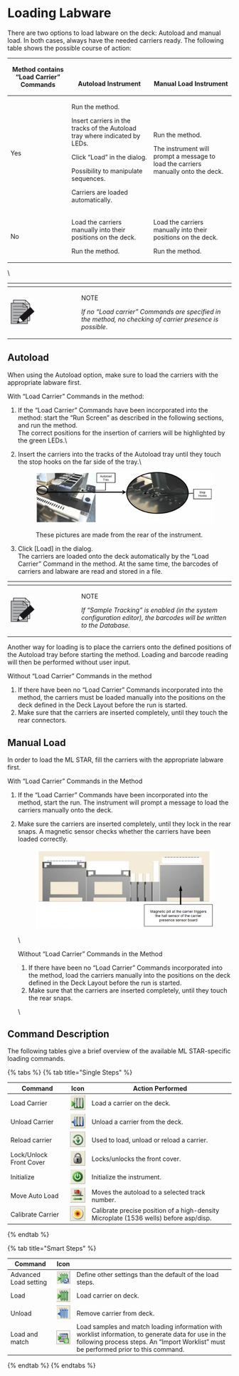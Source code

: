 # Loading Labware

There are two options to load labware on the deck: Autoload and manual load. In both cases, always have the needed carriers ready. The following table shows the possible course of action:

| Method contains “Load Carrier” Commands | <p><br></p><p>Autoload Instrument</p>                                                                                                                                                                                          | <p><br></p><p>Manual Load Instrument</p>                                                                       |
| --------------------------------------- | ------------------------------------------------------------------------------------------------------------------------------------------------------------------------------------------------------------------------------ | -------------------------------------------------------------------------------------------------------------- |
| Yes                                     | <p>Run the method.</p><p>Insert carriers in the tracks of the Autoload tray where indicated by LEDs.</p><p>Click “Load” in the dialog.</p><p>Possibility to manipulate sequences.</p><p>Carriers are loaded automatically.</p> | <p>Run the method.</p><p>The instrument will prompt a message to load the carriers manually onto the deck.</p> |
| No                                      | <p>Load the carriers manually into their positions on the deck.</p><p>Run the method.</p>                                                                                                                                      | <p>Load the carriers manually into their positions on the deck.</p><p>Run the method.</p>                      |

\


<table data-header-hidden><thead><tr><th width="145"></th><th></th></tr></thead><tbody><tr><td><img src="../.gitbook/assets/image (10) (1) (1) (1) (1) (1) (1) (1) (1) (1) (1) (1) (1).png" alt="" data-size="original"></td><td><p>NOTE</p><p><em>If no “Load carrier” Commands are specified in the method, no checking of carrier presence is possible</em>.</p></td></tr></tbody></table>



## Autoload

When using the Autoload option, make sure to load the carriers with the appropriate labware first.



With “Load Carrier” Commands in the method:

1. If the “Load Carrier” Commands have been incorporated into the method: start the “Run Screen” as described in the following sections, and run the method.\
   The correct positions for the insertion of carriers will be highlighted by the green LEDs.\

2.  Insert the carriers into the tracks of the Autoload tray until they touch the stop hooks on the far side of the tray.\


    <figure><img src="../.gitbook/assets/image (107) (1).png" alt=""><figcaption><p>These pictures are made from the rear of the instrument. </p></figcaption></figure>
3. Click \[Load] in the dialog.\
   The carriers are loaded onto the deck automatically by the “Load Carrier” Command in the method. At the same time, the barcodes of carriers and labware are read and stored in a file.

<table data-header-hidden><thead><tr><th width="145"></th><th></th></tr></thead><tbody><tr><td><img src="../.gitbook/assets/image (10) (1) (1) (1) (1) (1) (1) (1) (1) (1) (1) (1) (1).png" alt="" data-size="original"></td><td><p>NOTE</p><p><em>If “Sample Tracking” is enabled (in the system configuration editor), the barcodes will be written to the Database.</em></p></td></tr></tbody></table>



Another way for loading is to place the carriers onto the defined positions of the Autoload tray before starting the method. Loading and barcode reading will then be performed without user input.



Without “Load Carrier” Commands in the method

1. If there have been no “Load Carrier” Commands incorporated into the method, the carriers must be loaded manually into the positions on the deck defined in the Deck Layout before the run is started.
2. Make sure that the carriers are inserted completely, until they touch the rear connectors.



## Manual Load

In order to load the ML STAR, fill the carriers with the appropriate labware first.



With “Load Carrier” Commands in the Method

1. If the “Load Carrier” Commands have been incorporated into the method, start the run. The instrument will prompt a message to load the carriers manually onto the deck.
2.  Make sure the carriers are inserted completely, until they lock in the rear snaps. A magnetic sensor checks whether the carriers have been loaded correctly.

    <figure><img src="../.gitbook/assets/image (108) (1).png" alt="" width="563"><figcaption></figcaption></figure>

    \


    Without “Load Carrier” Commands in the Method

    1. If there have been no “Load Carrier” Commands incorporated into the method, load the carriers manually into the positions on the deck defined in the Deck Layout before the run is started.
    2. Make sure that the carriers are inserted completely, until they touch the rear snaps.

    \


## Command Description

The following tables give a brief overview of the available ML STAR-specific loading commands.

{% tabs %}
{% tab title="Single Steps" %}


| Command                 | Icon                                                                           | Action Performed                                                                      |
| ----------------------- | ------------------------------------------------------------------------------ | ------------------------------------------------------------------------------------- |
| Load Carrier            | <img src="../.gitbook/assets/image (109) (1).png" alt="" data-size="original"> | Load a carrier on the deck.                                                           |
| Unload Carrier          | <img src="../.gitbook/assets/image (110) (1).png" alt="" data-size="original"> | Unload a carrier from the deck.                                                       |
| Reload carrier          | <img src="../.gitbook/assets/image (111) (1).png" alt="" data-size="original"> | Used to load, unload or reload a carrier.                                             |
| Lock/Unlock Front Cover | <img src="../.gitbook/assets/image (112) (1).png" alt="" data-size="original"> | Locks/unlocks the front cover.                                                        |
| Initialize              | <img src="../.gitbook/assets/image (113) (1).png" alt="" data-size="original"> | Initialize the instrument.                                                            |
| Move Auto Load          | <img src="../.gitbook/assets/image (114) (1).png" alt="" data-size="original"> | Moves the autoload to a selected track number.                                        |
| Calibrate Carrier       | <img src="../.gitbook/assets/image (115) (1).png" alt="" data-size="original"> | Calibrate precise position of a high-density Microplate (1536 wells) before asp/disp. |
{% endtab %}

{% tab title="Smart Steps" %}


| Command               | Icon                                                                           |                                                                                                                                                                                              |
| --------------------- | ------------------------------------------------------------------------------ | -------------------------------------------------------------------------------------------------------------------------------------------------------------------------------------------- |
| Advanced Load setting | <img src="../.gitbook/assets/image (116) (1).png" alt="" data-size="original"> | Define other settings than the default of the load steps.                                                                                                                                    |
| Load                  | <img src="../.gitbook/assets/image (117) (1).png" alt="" data-size="original"> | Load carrier on deck.                                                                                                                                                                        |
| Unload                | <img src="../.gitbook/assets/image (118) (1).png" alt="" data-size="original"> | Remove carrier from deck.                                                                                                                                                                    |
| Load and match        | <img src="../.gitbook/assets/image (119) (1).png" alt="" data-size="original"> | Load samples and match loading information with worklist information, to generate data for use in the following process steps. An “Import Worklist” must be performed prior to this command. |
{% endtab %}
{% endtabs %}

